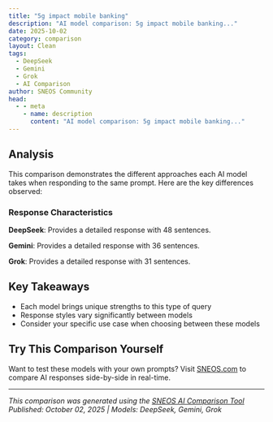 ```yaml
---
title: "5g impact mobile banking"
description: "AI model comparison: 5g impact mobile banking..."
date: 2025-10-02
category: comparison
layout: Clean
tags:
  - DeepSeek
  - Gemini
  - Grok
  - AI Comparison
author: SNEOS Community
head:
  - - meta
    - name: description
      content: "AI model comparison: 5g impact mobile banking..."
---
```


<ChatComparison
  title="5g impact mobile banking"
  prompt="5g impact mobile banking"
  :responses='{
    "DeepSeek": "Of course. The integration of 5G technology is set to have a profound and transformative impact on mobile banking, moving it beyond simple transactions into a realm of rich, real-time, and immersive financial experiences.\n\nHere\u2019s a detailed breakdown of the impact of 5G on mobile banking, categorized by its core technological advantages.\n\n### The Core 5G Advantages Driving Change\n\n5G is not just \u0022faster 4G.\u0022 Its impact comes from a combination of three key features:\n\n1.  **Enhanced Mobile Broadband (eMBB):** Drastically higher speeds (up to 10-20 Gbps) for downloading and uploading.\n2.  **Ultra-Reliable Low Latency Communications (URLLC):** Near-instantaneous network response times (as low as 1ms), crucial for real-time interactions.\n3.  **Massive Machine-Type Communications (mMTC):** The ability to connect a vast number of devices (up to 1 million per km\u00B2), enabling the Internet of Things (IoT).\n\n---\n\n### Direct Impacts on the Mobile Banking Experience\n\n#### 1. Blazing Fast Speeds and Seamless UX\n*   **Instantaneous Transactions:** Downloading bank statements, transferring large files, or uploading documents for KYC (Know Your Customer) will be near-instant, eliminating frustrating loading times.\n*   **Richer Interfaces:** Banks can deploy feature-rich apps with high-definition graphics, video content, and complex data visualizations without worrying about performance lag. Think of interactive annual reports or complex investment charts that load in a blink.\n\n#### 2. Ultra-Low Latency for Real-Time Interactions\nThis is arguably the most significant impact for security and advanced services.\n*   **Real-Time Fraud Detection and Prevention:** With 1ms latency, a bank\u0027s AI can analyze a transaction, assess its risk profile, and block it *as it\u0027s happening*, not milliseconds after it has already been processed. This dramatically reduces fraud.\n*   **Seamless Biometric Authentication:** Processes like facial recognition and voice authentication become faster and more reliable, as the data is verified against cloud servers in real-time without any perceptible delay.\n*   **Real-Time Financial Advice:** Video calls with financial advisors will be crystal clear and lag-free. Advisors could use AR to share charts and graphs in real-time during the call, creating a collaborative \u0022virtual branch\u0022 experience.\n\n#### 3. Enabling Immersive Technologies: AR and VR\n*   **Augmented Reality (AR) Banking:** Point your phone\u0027s camera at a street to see which shops have special offers from your bank. Visualize your investment portfolio as a 3D graph you can interact with. Navigate a virtual branch to find services.\n*   **Virtual Reality (VR) Branches:** Put on a VR headset and step into a virtual bank. Interact with a virtual teller (powered by a real human or an AI avatar) in a lifelike environment, making remote banking feel personal and immersive.\n\n#### 4. Powering the Internet of Things (IoT) and Embedded Finance\n5G\u0027s ability to connect millions of devices seamlessly unlocks a new paradigm: **\u0022Ambient Banking.\u0022**\n*   **Smart Car Payments:** Your connected car can automatically pay for tolls, parking, and even electric vehicle charging without any input from you. The transaction happens in the background.\n*   **Smart Home Transactions:** Your smart fridge could detect you\u0027re out of milk and order it, with the payment processed automatically through your bank account.\n*   **Wearable Integration:** Payments and financial alerts on smartwatches and other wearables will become more reliable and instant.\n\n#### 5. Enhanced Security and Infrastructure\n*   **Network Slicing:** Banks can lease a dedicated, secure \u0022slice\u0022 of the 5G network from telecom providers. This creates a virtual private network exclusively for banking traffic, making it more resilient to cyberattacks and network congestion.\n*   **Edge Computing:** By processing data closer to the user (at the \u0022edge\u0022 of the network), sensitive financial information doesn\u0027t have to travel as far, reducing latency and potential points of failure, thereby enhancing security and speed.\n\n---\n\n### Benefits for Different Stakeholders\n\n| Stakeholder | Key Benefits |\n| :--- | :--- |\n| **Bank Customers** | Faster, more secure, and more convenient banking. Access to rich, personalized, and immersive financial services. |\n| **Banks \u0026 FinTechs** | New revenue streams, superior customer experience, reduced operational costs (fewer physical branches), and more robust security. |\n| **Merchants** | Faster, more secure checkout experiences (both online and in-store) leading to higher conversion rates. |\n\n---\n\n### Challenges and Considerations\n\nThe 5G future is not without its hurdles:\n*   **Infrastructure Cost:** The rollout of 5G networks is expensive and time-consuming, leading to uneven global coverage.\n*   **Device Penetration:** Users need 5G-enabled smartphones to access these benefits.\n*   **Security Concerns:** A more connected ecosystem (especially with IoT) creates a larger \u0022attack surface\u0022 for cybercriminals, requiring even more advanced security protocols.\n*   **Digital Divide:** There\u0027s a risk that those without access to 5G technology could be left behind, creating a gap in financial inclusion.\n\n### Conclusion\n\n5G is much more than an incremental upgrade for mobile banking. It is a **fundamental enabler** that will shift mobile banking from a transactional tool on a phone to an integrated, intelligent, and immersive financial layer over our entire digital lives.\n\nThe impact will be a move towards **\u0022contextual and invisible banking,\u0022** where financial services are seamlessly woven into our daily activities\u2014driving, shopping, managing our homes\u2014all powered by the speed, reliability, and connectivity of 5G.",
    "Gemini": "5G technology has the potential to significantly impact mobile banking in several ways, both positively and with some potential challenges. Here\u0027s a breakdown:\n\n**Positive Impacts:**\n\n*   **Faster Transaction Speeds:** 5G\u0027s superior speed drastically reduces transaction times. This leads to a smoother and more efficient banking experience for users, especially when making large payments or transfers.\n*   **Enhanced Security:** 5G networks can offer enhanced security features, potentially reducing the risk of fraud and cyberattacks. Faster connections allow for more real-time monitoring and faster response times in case of security breaches.\n*   **Improved Video Banking:** 5G enables higher quality video calls with bank representatives. This enhances customer service and allows for more complex transactions to be conducted remotely.\n*   **AR and VR Banking Experiences:** 5G\u0027s low latency and high bandwidth can facilitate augmented reality (AR) and virtual reality (VR) applications in banking. For example, customers could visualize investment portfolios in AR or consult with financial advisors in a VR environment.\n*   **Expanded Access to Banking Services:** In areas with limited or unreliable internet infrastructure, 5G can provide a more stable and faster connection, allowing more people to access mobile banking services. This can be particularly beneficial in rural or underserved communities.\n*   **Real-time Data Analytics:** 5G enables banks to collect and analyze data in real-time, providing them with valuable insights into customer behavior. This information can be used to personalize banking services, improve risk management, and detect fraudulent activities more effectively.\n*   **More Reliable Mobile Payments:** 5G\u0027s improved reliability reduces the chances of payment failures during mobile transactions. This creates a more trustworthy and convenient payment experience for customers.\n*   **Edge Computing for Faster Processing:** 5G allows for edge computing, where data processing is done closer to the user\u0027s device. This reduces latency and speeds up transaction processing, making mobile banking applications more responsive.\n*   **IoT Integration:** 5G can facilitate the integration of Internet of Things (IoT) devices with mobile banking platforms. For instance, smart home devices could be used to manage energy consumption and optimize utility bill payments through a mobile banking app.\n\n**Potential Challenges:**\n\n*   **Security Concerns:** While 5G can enhance security, it also introduces new security challenges. The increased complexity of 5G networks and the proliferation of connected devices can create new attack vectors for hackers. Banks need to invest in robust security measures to protect their systems and customer data.\n*   **Cost of Infrastructure:** Deploying and maintaining 5G infrastructure can be expensive, which may limit its availability in some areas. This could create a digital divide, where some customers have access to faster and more reliable mobile banking services while others do not.\n*   **Privacy Concerns:** The increased data collection and analysis enabled by 5G can raise privacy concerns among customers. Banks need to be transparent about how they are using customer data and ensure that they are complying with privacy regulations.\n*   **Device Compatibility:** Not all mobile devices are compatible with 5G networks. Customers may need to upgrade their devices to take full advantage of the benefits of 5G mobile banking.\n*   **Cybersecurity threats:** the faster speeds and more complex network infrastructure of 5G also bring new cybersecurity risks. Mobile banking apps will need to be more secure than ever to protect against threats like man-in-the-middle attacks and data breaches.\n*   **Power Consumption:** 5G technology can be more power-hungry than older mobile technologies, which could reduce the battery life of mobile devices.\n*   **Regulation:** Regulations surrounding the use of 5G in financial services are still evolving. Banks need to stay up-to-date on the latest regulations and ensure that they are complying with them.\n\n**In summary:**\n\n5G technology has the potential to revolutionize mobile banking by making it faster, more secure, and more convenient. However, banks need to address the potential challenges associated with 5G to ensure that they are providing a safe and reliable service to their customers. The future of mobile banking will likely be shaped by how well these challenges are addressed and how effectively 5G technology is integrated into existing banking systems.\n",
    "Grok": "The introduction of 5G technology has significantly impacted mobile banking by enhancing speed, security, and accessibility, while also introducing new possibilities for innovation. Below are the key ways in which 5G is transforming mobile banking:\n\n### 1. **Faster Connectivity and Transactions**\n   - **Impact:** 5G offers ultra-fast internet speeds (up to 10-100 times faster than 4G), which means mobile banking apps can process transactions, load data, and authenticate users almost instantaneously.\n   - **Benefit:** Users experience reduced latency, enabling real-time updates on account balances, faster payment processing, and seamless access to banking services even during peak usage times.\n\n### 2. **Improved User Experience**\n   - **Impact:** With 5G\u2019s low latency (as low as 1 millisecond), mobile banking apps can deliver smoother, more responsive interfaces and support high-definition video streaming for customer support or financial advisory services.\n   - **Benefit:** Customers can engage in video banking or virtual consultations with bank representatives without lag, enhancing personalized services.\n\n### 3. **Enhanced Security**\n   - **Impact:** 5G networks come with advanced encryption and security protocols, reducing the risk of cyberattacks and data breaches. Additionally, the ability to handle more connected devices securely supports multi-factor authentication (MFA) and biometric verification processes.\n   - **Benefit:** Mobile banking becomes safer with faster and more reliable authentication methods, such as facial recognition or fingerprint scanning, even in remote areas with previously poor connectivity.\n\n### 4. **Support for Advanced Technologies**\n   - **Impact:** 5G enables the integration of cutting-edge technologies like Artificial Intelligence (AI), Machine Learning (ML), and Internet of Things (IoT) into mobile banking apps.\n   - **Benefit:** Banks can offer AI-driven chatbots for customer support, personalized financial advice, and IoT-enabled smart payments (e.g., wearable devices for contactless payments), all in real-time due to 5G\u2019s high bandwidth.\n\n### 5. **Financial Inclusion and Accessibility**\n   - **Impact:** 5G expands network coverage and capacity, allowing more people in rural or underserved areas to access reliable high-speed internet on their mobile devices.\n   - **Benefit:** Mobile banking becomes accessible to previously unbanked or underbanked populations, enabling them to participate in digital financial services, such as mobile wallets, loans, and savings accounts.\n\n### 6. **Real-Time Data Analytics for Banks**\n   - **Impact:** 5G\u2019s high-speed data transmission allows banks to collect and analyze customer data in real-time.\n   - **Benefit:** Banks can offer personalized services, detect fraudulent activities instantly, and make data-driven decisions to improve customer experience.\n\n### 7. **Support for Augmented Reality (AR) and Virtual Reality (VR)**\n   - **Impact:** 5G\u2019s high bandwidth and low latency make AR and VR applications viable for mobile banking.\n   - **Benefit:** Banks can create immersive experiences, such as virtual branches or AR-based financial planning tools, allowing customers to interact with banking services in innovative ways.\n\n### Challenges and Considerations:\n   - **Infrastructure Costs:** Deploying 5G infrastructure is expensive, and banks may need to invest in upgrading their systems to fully leverage the technology.\n   - **Digital Divide:** While 5G improves access, not all regions or demographics may have immediate access to 5G networks or compatible devices, potentially widening the digital divide in the short term.\n   - **Privacy Concerns:** With more data being transmitted at faster speeds, there is a heightened need for robust data protection policies to prevent misuse of customer information.\n\n### Conclusion\nThe impact of 5G on mobile banking is transformative, offering faster, more secure, and innovative banking experiences. It empowers banks to deliver personalized services, expand their reach, and integrate advanced technologies, ultimately benefiting both customers and financial institutions. However, addressing challenges like infrastructure costs and privacy concerns will be crucial to fully realizing 5G\u2019s potential in mobile banking."
  }'
  published-date="13:04"
/>

## Analysis

This comparison demonstrates the different approaches each AI model takes when responding to the same prompt. Here are the key differences observed:

### Response Characteristics

**DeepSeek**: Provides a detailed response with 48 sentences. 

**Gemini**: Provides a detailed response with 36 sentences. 

**Grok**: Provides a detailed response with 31 sentences. 

## Key Takeaways

- Each model brings unique strengths to this type of query
- Response styles vary significantly between models
- Consider your specific use case when choosing between these models

## Try This Comparison Yourself

Want to test these models with your own prompts? Visit [SNEOS.com](https://sneos.com) to compare AI responses side-by-side in real-time.

---

*This comparison was generated using the [SNEOS AI Comparison Tool](https://sneos.com)*
*Published: October 02, 2025 | Models: DeepSeek, Gemini, Grok*
